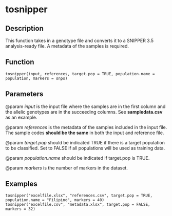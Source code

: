 # tosnipper

## Description
This function takes in a genotype file and converts it to a SNIPPER 3.5 analysis-ready file. A metadata of the samples is required.

## Function
```
tosnipper(input, references, target.pop = TRUE, population.name = population, markers = snps)
```

## Parameters
@param *input* is the input file where the samples are in the first column and the allelic genotypes are in the succeeding columns. See **sampledata.csv** as an example.

@param *references* is the metadata of the samples included in the input file. The sample codes **should be the same** in both the input and reference file.

@param *target.pop* should be indicated TRUE if there is a target population to be classified. Set to FALSE if all populations will be used as training data.

@param *population.name* should be indicated if target.pop is TRUE.

@param *markers* is the number of markers in the dataset.

## Examples
```
tosnipper("excelfile.xlsx", "references.csv", target.pop = TRUE, population.name = "Filipino", markers = 40)
tosnipper("excelfile.csv", "metadata.xlsx", target.pop = FALSE, markers = 32)
```
